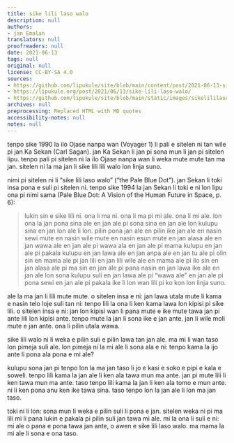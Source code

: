 ```yaml
---
title: sike lili laso walo
description: null
authors:
- jan Emalan
translators: null
proofreaders: null
date: 2021-06-13
tags: null
original: null
license: CC-BY-SA 4.0
sources:
- https://github.com/lipukule/site/blob/main/content/post/2021-06-13-sike_lili_laso_walo.md
- https://lipukule.org/post/2021/06/13/sike-lili-laso-walo/
- https://github.com/lipukule/site/blob/main/static/images/sikelililasowalo.png
archives: null
preprocessing: Replaced HTML with MD quotes
accessibility-notes: null
notes: null
---
```


tenpo sike 1990 la ilo Ojase nanpa wan (Voyager 1) li pali e sitelen ni tan wile pi jan Ka
Sekan (Carl Sagan). jan Ka Sekan li jan pi sona mun li jan pi sitelen lipu. tenpo pali pi
sitelen ni la ilo Ojase nanpa wan li weka mute mute tan ma jan. sitelen ni la ma jan li
sike lili lili walo lon linja suno.

nimi pi sitelen ni li “sike lili laso walo” (“the Pale Blue Dot”). jan Sekan li toki insa pona
e suli pi sitelen ni. tenpo sike 1994 la jan Sekan li toki e ni lon lipu ona pi nimi sama
(Pale Blue Dot: A Vision of the Human Future in Space, p. 6):

> lukin sin e sike lili ni. ona li ma ni. ona li ma pi mi ale. ona li mi ale.
> lon ona la jan pona sina ale
> en jan ale pi sona sina
> en jan ale lon kulupu sina
> en jan lon ale li lon.
> pilin pona jan ale
> en pilin ike jan ale
> en nasin sewi mute
> en nasin wile mute
> en nasin esun mute
> en jan alasa ale
> en jan wawa ale
> en jan ale pi wawa ala
> en jan ale pi mama kulupu
> en jan ale pi pakala kulupu
> en jan lawa ale
> en jan anpa ale
> en jan tu ale pi olin sin
> en mama ale pi jan lili
> en jan lili wile ale
> en mama ale pi ilo sin
> en jan alasa ale pi ma sin
> en jan ale pi pana nasin
> en jan lawa ike ale
> en jan ale lon sona kulupu suli
> en jan lawa ale pi “wawa ale”
> en jan ale pi pona sewi
> en jan ale pi pakala ike
> li lon wan lili pi ko kon lon linja suno.

ale la ma jan li lili mute mute.
o sitelen insa e ni: jan lawa utala mute li kama e nasin telo loje suli tan ni:
tenpo lili la ona li ken kama lawa lon kipisi pi sike lili. o sitelen insa e ni: jan lon
kipisi wan li pana mute e ike mute tawa jan pi ante lili lon kipisi ante. tenpo
mute la jan li sona ike e jan ante. jan li wile moli mute e jan ante. ona li pilin
utala wawa.

sike lili walo ni li weka e pilin suli e pilin lawa tan jan ale. ma mi li wan taso lon
pimeja suli ale. lon pimeja ni la mi ale li sona ala e ni: tenpo kama la ijo ante li
pona ala pona e mi ale?

kulupu sona jan pi tenpo lon la ma jan taso li jo e kasi e soko e pipi e kala e
soweli. tenpo lili kama la jan ale li ken ala tawa mun ma ante. jan pi mute lili li
ken tawa mun ma ante. taso tenpo lili kama la jan li ken ala tomo e mun ante.
ni li ken pona anu ken ike tawa sina. taso tenpo lon la jan ale li lon ma jan taso.

toki ni li lon: sona mun li weka e pilin suli li pona e jan. sitelen weka ni pi ma lili
mi li pana lukin e pakala pi pilin suli jan tawa mi ale. mi la ona li suli e ni: mi ale
o pana e pona tawa jan ante, o awen e sike lili laso walo. ma mama la mi ale li
sona e ona taso.